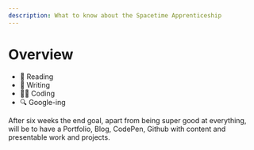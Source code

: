 ```yaml
---
description: What to know about the Spacetime Apprenticeship
---
```


# Overview

* 📘 Reading
* 📝 Writing
* 👩‍💻 Coding
* 🔍 Google-ing 

After six weeks the end goal, apart from being super good at everything, will be to have a Portfolio, Blog, CodePen, Github with content and presentable work and projects.

  


